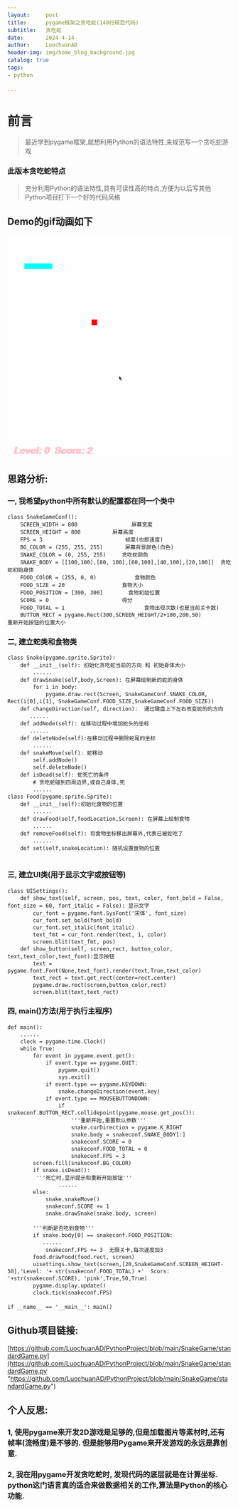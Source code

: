 ```yaml
---
layout:     post
title:      pygame框架之贪吃蛇(140行规范代码)
subtitle:   贪吃蛇
date:       2024-4-14
author:     LuochuanAD
header-img: img/home_blog_background.jpg
catalog: true
tags:
- python 

---
```


# 前言

>最近学到pygame框架,就想利用Python的语法特性,来规范写一个贪吃蛇游戏

### 此版本贪吃蛇特点
> 充分利用Python的语法特性,具有可读性高的特点,方便为以后写其他Python项目打下一个好的代码风格


## Demo的gif动画如下


![](https://raw.githubusercontent.com/LuochuanAD/BlogSourceImage/master/BlogSourceImage/BlogSourceImage2024/demo.gif)

## 思路分析:
### 一, 我希望python中所有默认的配置都在同一个类中
```
class SnakeGameConf():
    SCREEN_WIDTH = 800                 屏幕宽度
    SCREEN_HEIGHT = 800		     屏幕高度
    FPS = 3						     帧度(也即速度)
    BG_COLOR = (255, 255, 255)       屏幕背景颜色(白色)
    SNAKE_COLOR = (0, 255, 255)     贪吃蛇颜色
    SNAKE_BODY = [[100,100],[80, 100],[60,100],[40,100],[20,100]]  贪吃蛇初始身体
    FOOD_COlOR = (255, 0, 0)			食物颜色
    FOOD_SIZE = 20					食物大小
    FOOD_POSITION = [300, 300]        食物初始位置
    SCORE = 0						得分
    FOOD_TOTAL = 1                         食物出现次数(也是当前关卡数)
    BUTTON_RECT = pygame.Rect(300,SCREEN_HEIGHT/2+100,200,50)                                  重新开始按钮的位置大小
```

### 二, 建立蛇类和食物类
```
class Snake(pygame.sprite.Sprite):
    def __init__(self): 初始化贪吃蛇当前的方向 和 初始身体大小
        ......
    def drawSnake(self,body,Screen): 在屏幕绘制新的蛇的身体
        for i in body:
            pygame.draw.rect(Screen, SnakeGameConf.SNAKE_COLOR, Rect(i[0],i[1], SnakeGameConf.FOOD_SIZE,SnakeGameConf.FOOD_SIZE))
    def changeDirection(self, direction):  通过键盘上下左右改变蛇的的方向
       ......
    def addNode(self): 在移动过程中增加蛇头的坐标
       ......
    def deleteNode(self):在移动过程中删除蛇尾的坐标
        ......
    def snakeMove(self): 蛇移动
        self.addNode()
        self.deleteNode()
    def isDead(self): 蛇死亡的条件
        # 贪吃蛇碰到四周边界,或自己身体,死
        ......
class Food(pygame.sprite.Sprite):
    def __init__(self):初始化食物的位置
        ......
    def drawFood(self,foodLocation,Screen): 在屏幕上绘制食物
        ......
    def removeFood(self): 将食物坐标移出屏幕外,代表已被蛇吃了
        ......
    def set(self,snakeLocation): 随机设置食物的位置
        
```


### 三, 建立UI类(用于显示文字或按钮等)
```
class UISettings():
    def show_text(self, screen, pos, text, color, font_bold = False, font_size = 60, font_italic = False): 显示文字
        cur_font = pygame.font.SysFont('宋体', font_size)
        cur_font.set_bold(font_bold)
        cur_font.set_italic(font_italic)
        text_fmt = cur_font.render(text, 1, color)
        screen.blit(text_fmt, pos)
    def show_button(self, screen,rect, button_color, text,text_color,text_font):显示按钮
        text = pygame.font.Font(None,text_font).render(text,True,text_color)
        text_rect = text.get_rect(center=rect.center)
        pygame.draw.rect(screen,button_color,rect)
        screen.blit(text,text_rect)
```
### 四, main()方法(用于执行主程序)
```
def main():
    ......
    clock = pygame.time.Clock()
    while True:
        for event in pygame.event.get():
            if event.type == pygame.QUIT:
                pygame.quit()
                sys.exit()
            if event.type == pygame.KEYDOWN:
                snake.changeDirection(event.key)
            if event.type == MOUSEBUTTONDOWN:
                if snakeconf.BUTTON_RECT.collidepoint(pygame.mouse.get_pos()):
                    '''重新开始,重置默认参数'''
                    snake.curDirection = pygame.K_RIGHT
                    snake.body = snakeconf.SNAKE_BODY[:]
                    snakeconf.SCORE = 0
                    snakeconf.FOOD_TOTAL = 0
                    snakeconf.FPS = 3
        screen.fill(snakeconf.BG_COLOR)
        if snake.isDead():  
         '''死亡时,显示提示和重新开始按钮'''
            	......
        else:
            snake.snakeMove()
            snakeconf.SCORE += 1
            snake.drawSnake(snake.body, screen)
            
        '''判断是否吃到食物'''
        if snake.body[0] == snakeconf.FOOD_POSITION:
           ......
            snakeconf.FPS += 3  无限关卡,每次速度加3
        food.drawFood(food.rect, screen)
        uisettings.show_text(screen,[20,SnakeGameConf.SCREEN_HEIGHT-50],'Level: '+ str(snakeconf.FOOD_TOTAL) +'  Scors: '+str(snakeconf.SCORE), 'pink',True,50,True)
        pygame.display.update()
        clock.tick(snakeconf.FPS)

if __name__ == '__main__': main()
```



## Github项目链接:

[https://github.com/LuochuanAD/PythonProject/blob/main/SnakeGame/standardGame.py](https://github.com/LuochuanAD/PythonProject/blob/main/SnakeGame/standardGame.py "https://github.com/LuochuanAD/PythonProject/blob/main/SnakeGame/standardGame.py")

## 个人反思:
### 1, 使用pygame来开发2D游戏是足够的,但是加载图片等素材时,还有帧率(流畅度)是不够的. 但是能够用Pygame来开发游戏的永远是靠创意.

### 2, 我在用pygame开发贪吃蛇时, 发现代码的底层就是在计算坐标. python这门语言真的适合来做数据相关的工作,算法是Python的核心功能.

